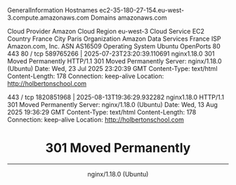 GeneralInformation
Hostnames
ec2-35-180-27-154.eu-west-3.compute.amazonaws.com
Domains
amazonaws.com
 
Cloud Provider
Amazon
Cloud Region
eu-west-3
Cloud Service
EC2
Country
France
City
Paris
Organization
Amazon Data Services France
ISP
Amazon.com, Inc.
ASN
AS16509
Operating System
Ubuntu
 OpenPorts
80
443 
80 / tcp 
589765266  | 2025-07-23T23:20:39.110691
nginx1.18.0
301 Moved Permanently
HTTP/1.1 301 Moved Permanently
Server: nginx/1.18.0 (Ubuntu)
Date: Wed, 23 Jul 2025 23:20:39 GMT
Content-Type: text/html
Content-Length: 178
Connection: keep-alive
Location: http://holbertonschool.com  

443 / tcp 
1820851968 | 2025-08-13T19:36:29.932282
nginx1.18.0
HTTP/1.1 301 Moved Permanently
Server: nginx/1.18.0 (Ubuntu)
Date: Wed, 13 Aug 2025 19:36:29 GMT
Content-Type: text/html
Content-Length: 178
Connection: keep-alive
Location: http://holbertonschool.com

<html>
<head><title>301 Moved Permanently</title></head>
<body>
<center><h1>301 Moved Permanently</h1></center>
<hr><center>nginx/1.18.0 (Ubuntu)</center>
</body>
</html>
